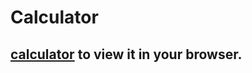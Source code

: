# Calculator

## [calculator](https://sergeymankevich.github.io/calculator) to view it in your browser.
